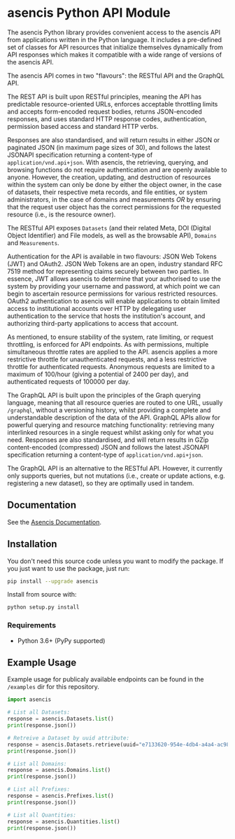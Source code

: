 # asencis Python API Module

The asencis Python library provides convenient access to the asencis API from applications written in the Python language. It includes a pre-defined set of classes for API resources that initialize themselves dynamically from API responses which makes it compatible with a wide range of versions of the asencis API.

The asencis API comes in two "flavours": the RESTful API and the GraphQL API.

The REST API is built upon RESTful principles, meaning the API has predictable resource-oriented URLs, enforces acceptable throttling limits and accepts form-encoded request bodies, returns JSON-encoded responses, and uses standard HTTP response codes, authentication, permission based access and standard HTTP verbs.

Responses are also standardised, and will return results in either JSON or paginated JSON (in maximum page sizes of 30), and follows the latest JSONAPI specification returning a content-type of `application/vnd.api+json`. With asencis, the retrieving, querying, and browsing functions do not require authentication and are openly available to anyone. However, the creation, updating, and destruction of resources within the system can only be done by either the object owner, in the case of datasets, their respective meta records, and file entities, or system administrators, in the case of domains and measurements *OR* by ensuring that the request user object has the correct permissions for the requested resource (i.e., is the resource owner).

The RESTful API exposes `Datasets` (and their related Meta, DOI (Digital Object Identifier) and File models, as well as the browsable API), `Domains` and `Measurements`.

Authentication for the API is available in two flavours: JSON Web Tokens (JWT) and OAuth2. JSON Web Tokens are an open, industry standard RFC 7519 method for representing claims securely between two parties. In essence, JWT allows asencis to determine that your authorised to use the system by providing your username and password, at which point we can begin to ascertain resource permissions for various restricted resources. OAuth2 authentication to asencis will enable applications to obtain limited access to institutional accounts over HTTP by delegating user authentication to the service that hosts the institution's account, and authorizing third-party applications to access that account.

As mentioned, to ensure stability of the system, rate limiting, or request throttling, is enforced for API endpoints. As with permissions, multiple simultaneous throttle rates are applied to the API. asencis applies a more restrictive throttle for unauthenticated requests, and a less restrictive throttle for authenticated requests. Anonymous requests are limited to a maximum of 100/hour (giving a potential of 2400 per day), and authenticated requests of 100000 per day.

The GraphQL API is built upon the principles of the Graph querying language, meaning that all resource queries are routed to one URL, usually `/graphql`, without a versioning history, whilst providing a complete and understandable description of the data of the API. GraphQL APIs allow for powerful querying and resource matching functionality: retrieving many interlinked resources in a single request whilst asking only for what you need. Responses are also standardised, and will return results in GZip content-encoded (compressed) JSON and follows the latest JSONAPI specification returning a content-type of `application/vnd.api+json`.

The GraphQL API is an alternative to the RESTful API. However, it currently only supports queries, but not mutations (i.e., create or update actions, e.g. registering a new dataset), so they are optimally used in tandem.

## Documentation

See the [Asencis Documentation](https://asensis.com/documentation).

## Installation

You don't need this source code unless you want to modify the package. If you just
want to use the package, just run:

```sh
pip install --upgrade asencis
```

Install from source with:

```sh
python setup.py install
```

### Requirements

-   Python 3.6+ (PyPy supported)

## Example Usage

Example usage for publicaly available endpoints can be found in the `/examples` dir for this repository.

```python
import asencis

# List all Datasets:
response = asencis.Datasets.list()
print(response.json())

# Retreive a Dataset by uuid attribute:
response = asencis.Datasets.retrieve(uuid="e7133620-954e-4db4-a4a4-ac98792fee9e")
print(response.json())

# List all Domains:
response = asencis.Domains.list()
print(response.json())

# List all Prefixes:
response = asencis.Prefixes.list()
print(response.json())

# List all Quantities:
response = asencis.Quantities.list()
print(response.json())
```
